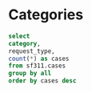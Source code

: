 # Categories

<!-- SECTION 2: BUILD A SIMPLE CATEGORIES PAGE -->

<!-- 1. Add a new page called categories.md -->

<!-- 2. Copy and paste these instructions onto that page -->

<!-- 3. Add a query that pulls the category, request_type, and case count -->

```sql categories
select 
category,
request_type,
count(*) as cases
from sf311.cases
group by all
order by cases desc
```

<!-- 4. Add a DataTable component that includes conditional formatting for the case count column (see https://docs.evidence.dev/components/data-table/#conditional-formatting) -->

<DataTable data={categories} search=true rows=25>
    <Column id=category/>
    <Column id=request_type wrap=true/>
    <Column id=cases contentType=colorscale/>
</DataTable>

<!-- 5. Add search to the table -->

<!-- END OF SECTION 2 -->





